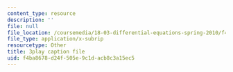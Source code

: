 ```yaml
---
content_type: resource
description: ''
file: null
file_location: /coursemedia/18-03-differential-equations-spring-2010/f4ba8678d24f505e9c1dacb8c3a15ec5_kRR9EVzr4lc.vtt
file_type: application/x-subrip
resourcetype: Other
title: 3play caption file
uid: f4ba8678-d24f-505e-9c1d-acb8c3a15ec5
---
```

